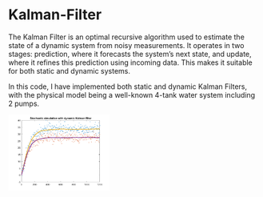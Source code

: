 # Kalman-Filter

The Kalman Filter is an optimal recursive algorithm used to estimate the state of a dynamic system from noisy measurements. It operates in two stages: prediction, where it forecasts the system’s next state, and update, where it refines this prediction using incoming data. This makes it suitable for both static and dynamic systems.

In this code, I have implemented both static and dynamic Kalman Filters, with the physical model being a well-known 4-tank water system including 2 pumps.

<!-- ![Kalman Filter](KalmanFilterPlot.png) -->

<img src="KalmanFilterPlot.png" alt="Kalman Filter: The Y-axis represents magnitude, while the X-axis represents time." style="width: 40%; height: auto;" />
